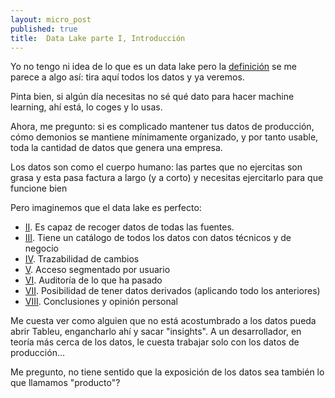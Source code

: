 ```yaml
---
layout: micro_post
published: true
title:  Data Lake parte I, Introducción
---
```



Yo no tengo ni idea de lo que es un data lake pero la [definición](https://en.wikipedia.org/wiki/Data_lake) se me parece a algo así: tira aquí todos
los datos y ya veremos.

Pinta bien, si algún día necesitas no sé qué dato para hacer machine learning, ahí está, lo coges y
lo usas.

Ahora, me pregunto: si es complicado mantener tus datos de producción, cómo demonios se mantiene
mínimamente organizado, y por tanto usable, toda la cantidad de datos que genera una empresa.

Los datos son como el cuerpo humano: las partes que no ejercitas son grasa y esta pasa factura a largo (y a corto) y necesitas ejercitarlo para que funcione bien

Pero imaginemos que el data lake es perfecto: 

- [II](/2019/06/14/data-lake-fuentes.html). Es capaz de recoger datos de todas las fuentes.
- [III](/2019/06/18/data-lake-catalogo.html). Tiene un catálogo de todos los datos con datos técnicos y de negocio
- [IV](/2019/06/27/data-lake-cambios.html). Trazabilidad de cambios
- [V](/2019/07/25/data-lake-autorización.html). Acceso segmentado por usuario
- [VI](/2019/08/28/data-lake-VI-trazabilidad.html). Auditoría de lo que ha pasado
- [VII](/2019/09/28/data-lake-VII-datos-derivados.html). Posibilidad de tener datos derivados (aplicando todo los anteriores)
- [VIII](/2019/09/28/data-lake-conclusiones.html). Conclusiones y opinión personal

Me cuesta ver como alguien que no está acostumbrado a los datos pueda abrir Tableu, engancharlo ahí
y sacar "insights". A un desarrollador, en teoría más cerca de los datos, le cuesta trabajar solo con los datos de producción...

Me pregunto, no tiene sentido que la exposición de los datos sea también lo que llamamos "producto"?

